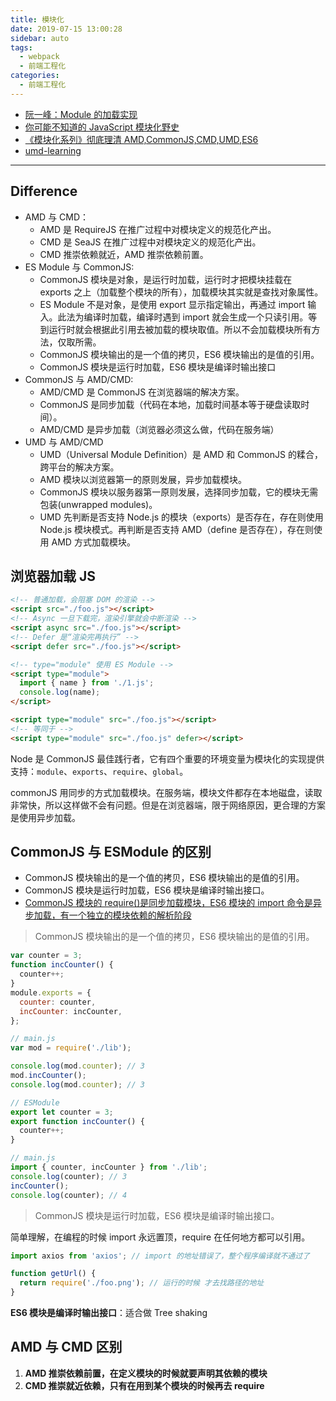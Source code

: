 ```yaml
---
title: 模块化
date: 2019-07-15 13:00:28
sidebar: auto
tags:
  - webpack
  - 前端工程化
categories:
  - 前端工程化
---
```


- [阮一峰：Module 的加载实现](https://es6.ruanyifeng.com/#docs/module-loader)
- [你可能不知道的 JavaScript 模块化野史](https://juejin.cn/post/6844904056847073293)
- [《模块化系列》彻底理清 AMD,CommonJS,CMD,UMD,ES6](https://juejin.cn/post/6844904066233925639)
- [umd-learning](https://github.com/cumt-robin/umd-learning)

---

## Difference

- AMD 与 CMD：
  - AMD 是 RequireJS 在推广过程中对模块定义的规范化产出。
  - CMD 是 SeaJS 在推广过程中对模块定义的规范化产出。
  - CMD 推崇依赖就近，AMD 推崇依赖前置。
- ES Module 与 CommonJS:
  - CommonJS 模块是对象，是运行时加载，运行时才把模块挂载在 exports 之上（加载整个模块的所有），加载模块其实就是查找对象属性。
  - ES Module 不是对象，是使用 export 显示指定输出，再通过 import 输入。此法为编译时加载，编译时遇到 import 就会生成一个只读引用。等到运行时就会根据此引用去被加载的模块取值。所以不会加载模块所有方法，仅取所需。
  - CommonJS 模块输出的是一个值的拷贝，ES6 模块输出的是值的引用。
  - CommonJS 模块是运行时加载，ES6 模块是编译时输出接口
- CommonJS 与 AMD/CMD:
  - AMD/CMD 是 CommonJS 在浏览器端的解决方案。
  - CommonJS 是同步加载（代码在本地，加载时间基本等于硬盘读取时间）。
  - AMD/CMD 是异步加载（浏览器必须这么做，代码在服务端）
- UMD 与 AMD/CMD
  - UMD（Universal Module Definition）是 AMD 和 CommonJS 的糅合，跨平台的解决方案。
  - AMD 模块以浏览器第一的原则发展，异步加载模块。
  - CommonJS 模块以服务器第一原则发展，选择同步加载，它的模块无需包装(unwrapped modules)。
  - UMD 先判断是否支持 Node.js 的模块（exports）是否存在，存在则使用 Node.js 模块模式。再判断是否支持 AMD（define 是否存在），存在则使用 AMD 方式加载模块。

## 浏览器加载 JS

```html
<!-- 普通加载，会阻塞 DOM 的渲染 -->
<script src="./foo.js"></script>
<!-- Async 一旦下载完，渲染引擎就会中断渲染 -->
<script async src="./foo.js"></script>
<!-- Defer 是“渲染完再执行” -->
<script defer src="./foo.js"></script>

<!-- type="module" 使用 ES Module -->
<script type="module">
  import { name } from './1.js';
  console.log(name);
</script>

<script type="module" src="./foo.js"></script>
<!-- 等同于 -->
<script type="module" src="./foo.js" defer></script>
```

Node 是 CommonJS 最佳践行者，它有四个重要的环境变量为模块化的实现提供支持：`module`、`exports`、`require`、`global`。

commonJS 用同步的方式加载模块。在服务端，模块文件都存在本地磁盘，读取非常快，所以这样做不会有问题。但是在浏览器端，限于网络原因，更合理的方案是使用异步加载。

## CommonJS 与 ESModule 的区别

- CommonJS 模块输出的是一个值的拷贝，ES6 模块输出的是值的引用。
- CommonJS 模块是运行时加载，ES6 模块是编译时输出接口。
- [CommonJS 模块的 require()是同步加载模块，ES6 模块的 import 命令是异步加载，有一个独立的模块依赖的解析阶段](https://es6.ruanyifeng.com/#docs/module-loader#CommonJS-%E6%A8%A1%E5%9D%97%E7%9A%84%E5%BE%AA%E7%8E%AF%E5%8A%A0%E8%BD%BD)

> CommonJS 模块输出的是一个值的拷贝，ES6 模块输出的是值的引用。

```js
var counter = 3;
function incCounter() {
  counter++;
}
module.exports = {
  counter: counter,
  incCounter: incCounter,
};

// main.js
var mod = require('./lib');

console.log(mod.counter); // 3
mod.incCounter();
console.log(mod.counter); // 3

// ESModule
export let counter = 3;
export function incCounter() {
  counter++;
}

// main.js
import { counter, incCounter } from './lib';
console.log(counter); // 3
incCounter();
console.log(counter); // 4
```

> CommonJS 模块是运行时加载，ES6 模块是编译时输出接口。

简单理解，在编程的时候 import 永远置顶，require 在任何地方都可以引用。

```jsx
import axios from 'axios'; // import 的地址错误了，整个程序编译就不通过了

function getUrl() {
  return require('./foo.png'); // 运行的时候 才去找路径的地址
}
```

**ES6 模块是编译时输出接口**：适合做 Tree shaking

## AMD 与 CMD 区别

1. **AMD 推崇依赖前置，在定义模块的时候就要声明其依赖的模块**
2. **CMD 推崇就近依赖，只有在用到某个模块的时候再去 require**
